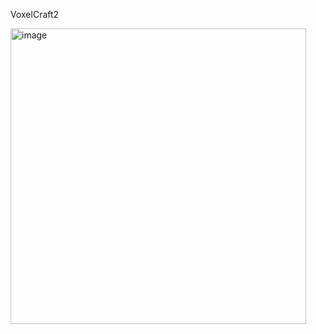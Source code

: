 VoxelCraft2

<img width="473" alt="image" src="https://github.com/LoganAbel/VoxelCraft2/assets/106107469/62e35f9f-ca9d-45c0-b951-fd3f2b8d03fb">
